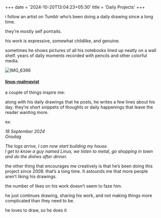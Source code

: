 +++
date = '2024-10-20T13:04:23+05:30'
title = 'Daily Projects'
+++

i follow an artist on Tumblr who’s been doing a daily drawing since a long time.

they’re mostly self portraits.

his work is expressive, somewhat childlike, and genuine.

sometimes he shows pictures of all his notebooks lined up neatly on a wall shelf. years of daily moments recorded with pencils and other colorful media.

![IMG_6366](https://bear-images.sfo2.cdn.digitaloceanspaces.com/veronique/img_6366.webp)

#### [linus-malmqvist](https://www.tumblr.com/linus-malmqvist)

a couple of things inspire me:

along with his daily drawings that he posts, he writes a few lines about his day. they’re short snippets of thoughts or daily happenings that leave the reader wanting more.

ex:

_18 September 2024_  
_Onsdag_  

_The logs arrive, I can now start building my house.  
I get to know a guy named Linus, we listen to metal, go shopping in town and do the dishes after dinner._

the other thing that encourages me creatively is that he’s been doing this project since 2008. that’s a long time. It astounds me that more people aren’t liking his drawings.

the number of likes on his work doesn’t seem to faze him.

he just continues drawing, sharing his work, and not making things more complicated than they need to be.

he loves to draw, so he does it